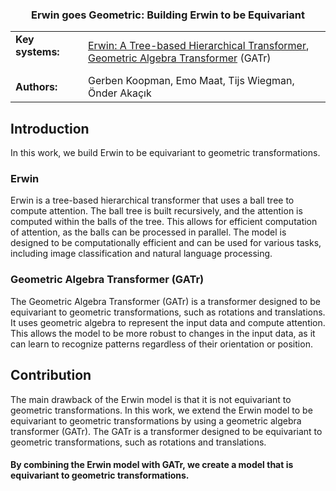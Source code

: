 <div align="center">
<h3>Erwin goes Geometric: Building Erwin to be Equivariant</h4>
<table>
    <tr>
        <td style="width: 100px"><b>Key systems:</b><br><br></td>
        <td>
            <a href="https://github.com/maxxxzdn/erwin">Erwin: A Tree-based Hierarchical Transformer</a>,<br>
            <a href="https://github.com/Qualcomm-AI-research/geometric-algebra-transformer">Geometric Algebra Transformer</a> (GATr)
        </td>
    </tr>
    <tr>
        <td style="width: 100px"><b>Authors:</b></td>
        <td>
            Gerben Koopman, Emo Maat, Tijs Wiegman, Önder Akaçık
        </td>
    </tr>
</table>
</div>

## Introduction
In this work, we build Erwin to be equivariant to geometric transformations.

### Erwin
Erwin is a tree-based hierarchical transformer that uses a ball tree to compute attention. The ball tree is built recursively, and the attention is computed within the balls of the tree. This allows for efficient computation of attention, as the balls can be processed in parallel. The model is designed to be computationally efficient and can be used for various tasks, including image classification and natural language processing.

### Geometric Algebra Transformer (GATr)
The Geometric Algebra Transformer (GATr) is a transformer designed to be equivariant to geometric transformations, such as rotations and translations. It uses geometric algebra to represent the input data and compute attention. This allows the model to be more robust to changes in the input data, as it can learn to recognize patterns regardless of their orientation or position.

## Contribution
The main drawback of the Erwin model is that it is not equivariant to geometric transformations. In this work, we extend the Erwin model to be equivariant to geometric transformations by using a geometric algebra transformer (GATr). The GATr is a transformer designed to be equivariant to geometric transformations, such as rotations and translations.

<h4>By combining the Erwin model with GATr, we create a model that is equivariant to geometric transformations.</h4>

